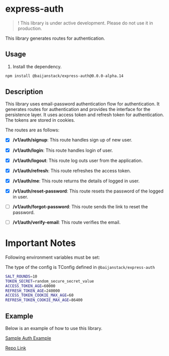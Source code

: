 # express-auth

> ! This library is under active development. Please do not use it in production.

This library generates routes for authentication.

## Usage

1. Install the dependency.

```bash
npm install @baijanstack/express-auth@0.0.0-alpha.14
```

## Description

This library uses email-password authentication flow for authentication. It generates routes for authentication and provides the interface for the persistence layer. It uses access token and refresh token for authentication. The tokens are stored in cookies.

The routes are as follows:

- [x] **/v1/auth/signup**: This route handles sign up of new user.

- [x] **/v1/auth/login**: This route handles login of user.

- [x] **/v1/auth/logout**: This route log outs user from the application.

- [x] **/v1/auth/refresh**: This route refreshes the access token.

- [x] **/v1/auth/me**: This route returns the details of logged in user.

- [x] **/v1/auth/reset-password**: This route resets the password of the logged in user.

- [ ] **/v1/auth/forgot-password**: This route sends the link to reset the password.

- [ ] **/v1/auth/verify-email**: This route verifies the email.

# Important Notes

Following environment variables must be set:

The type of the config is TConfig defined in `@baijanstack/express-auth`

```bash
SALT_ROUNDS=10
TOKEN_SECRET=random_secure_secret_value
ACCESS_TOKEN_AGE=60000
REFRESH_TOKEN_AGE=240000
ACCESS_TOKEN_COOKIE_MAX_AGE=60
REFRESH_TOKEN_COOKIE_MAX_AGE=86400
```

## Example

Below is an example of how to use this library.

[Sample Auth Example](https://github.com/baijanathTharu/sample-auth-example)

[Repo Link](https://github.com/baijanathTharu/baijanstack/tree/main/packages/express-auth)
